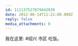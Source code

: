 ```yaml
---
id: 111137527879442939
date: 2012-06-14T11:21:00.000Z
reply: false
media_attachments: 0
---
```


我在这里: #绍兴 市区 吃饭。 ​​​​

